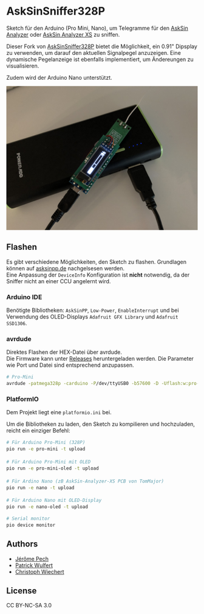 # AskSinSniffer328P

Sketch für den Arduino (Pro Mini, Nano), um Telegramme für den
[AskSin Analyzer](https://github.com/jp112sdl/AskSinAnalyzer) oder
[AskSin Analyzer XS](https://github.com/psi-4ward/AskSinAnalyzerXS) zu sniffen.

Dieser Fork von [AskSinSniffer328P](https://github.com/jp112sdl/AskSinAnalyzer/tree/master/AskSinSniffer328P)
bietet die Möglichkeit, ein 0.91" Dipsplay zu verwenden, um darauf den aktuellen Signalpegel
anzuzeigen. Eine dynamische Pegelanzeige ist ebenfalls implementiert, um Ändereungen zu visualisieren.

Zudem wird der Arduino Nano unterstützt.

![AskSin-Analyzer Pegel](https://github.com/der-pw/AskSinAnalyzer/blob/master/Images/Sniffer_Display.jpg "AskSin-Analyzer Pegel")


## Flashen

Es gibt verschiedene Möglichkeiten, den Sketch zu flashen.
Grundlagen können auf [asksinpp.de](https://asksinpp.de/Grundlagen/02_software.html) nachgelsesen werden.  
Eine Anpassung der `DeviceInfo` Konfiguration ist **nicht** notwendig, da der Sniffer nicht an einer CCU angelernt wird.

### Arduino IDE

Benötigte Bibliotheken: `AskSinPP`, `Low-Power`, `EnableInterrupt` und bei Verwendung des OLED-Displays `Adafruit GFX Library` und `Adafruit SSD1306`.

### avrdude

Direktes Flashen der HEX-Datei über avrdude.  
Die Firmware kann unter [Releases](https://github.com/psi-4ward/AskSinAnalyzer-Sniffer/releases/latest)
heruntergeladen werden. Die Parameter wie Port und Datei sind entsprechend anzupassen. 

```bash
# Pro-Mini
avrdude -patmega328p -carduino -P/dev/ttyUSB0 -b57600 -D -Uflash:w:pro-mini.hex:i
```

### PlatformIO

Dem Projekt liegt eine `platformio.ini` bei.

Um die Bibliotheken zu laden, den Sketch zu kompilieren und hochzuladen, reicht ein einziger Befehl:

```bash
# Für Arduino Pro-Mini (328P)
pio run -e pro-mini -t upload

# Für Arduino Pro-Mini mit OLED
pio run -e pro-mini-oled -t upload

# Für Ardino Nano (zB AskSin-Analyzer-XS PCB von TomMajor)
pio run -e nano -t upload

# Für Arduino Nano mit OLED-Display
pio run -e nano-oled -t upload
```

```bash
# Serial monitor
pio device monitor
```


## Authors

* [Jérôme Pech](https://github.com/jp112sdl)
* [Patrick Wulfert](https://github.com/der-pw)
* [Christoph Wiechert](https://github.com/der-pw)


## License

CC BY-NC-SA 3.0
